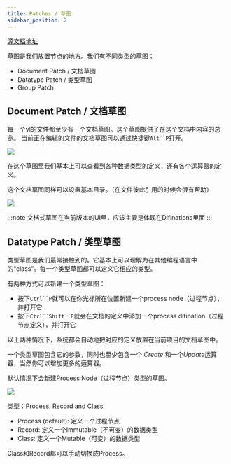 ```yaml
---
title: Patches / 草图
sidebar_position: 2
---
```


[源文档地址](https://thegraybook.vvvv.org/reference/language/patches.html)

草图是我们放置节点的地方。我们有不同类型的草图：
- Document Patch / 文档草图
- Datatype Patch / 类型草图
- Group Patch

## Document Patch / 文档草图

每一个vl的文件都至少有一个文档草图。这个草图提供了在这个文档中内容的总览。
当前正在编辑的文件的文档草图可以通过快捷键`Alt``P`打开。

![](https://thegraybook.vvvv.org/images/language/vl-DocumentPatch.png)

在这个草图里我们基本上可以查看到各种数据类型的定义，还有各个运算器的定义。

这个文档草图同样可以设置基本目录。（在文件彼此引用的时候会很有帮助）

![](https://thegraybook.vvvv.org/images/language/vl-DocumentPatch-BaseCategory.png)

:::note
文档式草图在当前版本的UI里，应该主要是体现在Difinations里面
:::

## Datatype Patch / 类型草图

类型草图是我们最常接触到的。它基本上可以理解为在其他编程语言中的“class”。每一个类型草图都可以定义它相应的类型。

有两种方式可以新建一个类型草图：
- 按下`Ctrl``P`就可以在你光标所在位置新建一个process node（过程节点），并打开它
- 按下`Ctrl``Shift``P`就会在文档的定义中添加一个process difination（过程节点定义），并打开它

以上两种情况下，系统都会自动地把对应的定义放置在当前项目的文档草图中。

一个类型草图包含它的参数，同时也至少包含一个 *Create* 和一个*Update*运算器，当然你可以增加更多的运算器。

默认情况下会新建Process Node（过程节点）类型的草图。

![](https://thegraybook.vvvv.org/images/language/vl-DatatypePatch.png)

类型：Process, Record and Class

- Process (default): 定义一个过程节点
- Record: 定义一个Immutable（不可变）的数据类型
- Class: 定义一个Mutable（可变）的数据类型

Class和Record都可以手动切换成Process。


